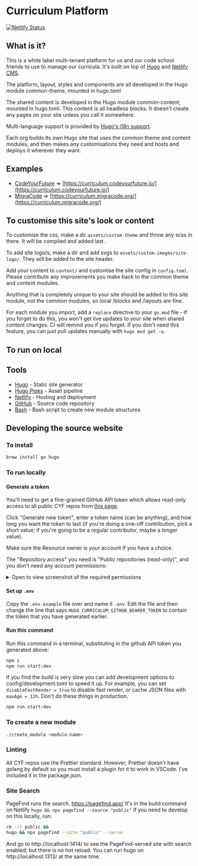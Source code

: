 # Curriculum Platform
[![Netlify Status](https://api.netlify.com/api/v1/badges/73050c8a-b1cc-4caf-840a-76ef22e2bfd6/deploy-status)](https://app.netlify.com/sites/migracode/deploys)
## What is it?

This is a white label multi-tenant platform for us and our code school friends to use to manage our curricula. It's built on top of [Hugo](https://gohugo.io/) and [Netlify CMS](https://www.netlifycms.org/).

The platform, layout, styles and components are all developed in the Hugo module common-theme, mounted in hugo.toml

The shared content is developed in the Hugo module common-content, mounted in hugo.toml. This content is all headless blocks. It doesn't create any pages on your site unless you call it somewhere.

Multi-language support is provided by [Hugo's i18n support](https://gohugo.io/content-management/multilingual/).

Each org builds its own Hugo site that uses the common theme and content modules, and then makes any customisations they need and hosts and deploys it wherever they want.

## Examples

- [CodeYourFuture](https://github.com/CodeYourFuture/curriculum) => [https://curriculum.codeyourfuture.io/](https://curriculum.codeyourfuture.io/)
- [MigraCode](./) => [https://curriculum.migracode.org/](https://curriculum.migracode.org/)

## To customise this site's look or content

To customise the css, make a dir `assets/custom-theme` and throw any scss in there. It will be compiled and added last.

To add site logo/s, make a dir and add svgs to `assets/custom-images/site-logo/`. They will be added to the site header.

Add your content to `content/` and customise the site config in `config.toml`. Please contribute any improvements you make back to the common theme and content modules.

Anything that is completely unique to your site should be added to this site module, not the common modules, so local /blocks and /layouts are fine.

For each module you import, add a `replace` directive to your `go.mod` file - if you forget to do this, you won't get live updates to your site when shared content changes. CI will remind you if you forget. If you don't need this feature, you can just pull updates manually with `hugo mod get -u`.

## To run on local

## Tools

- [Hugo](https://gohugo.io/) - Static site generator
- [Hugo Pipes](https://gohugo.io/hugo-pipes/introduction/) - Asset pipeline
- [Netlify](https://www.netlify.com/) - Hosting and deployment
- [GitHub](https://github.com/CodeYourFuture/CYF-Signposts) - Source code repository
- [Bash](https://www.gnu.org/software/bash/) - Bash script to create new module structures

## Developing the source website

### To install

```bash
brew install go hugo
```

### To run locally

#### Generate a token

You'll need to get a fine-grained GitHub API token which allows read-only access to all public CYF repos from [this page](https://github.com/settings/tokens?type=beta).

Click "Generate new token", enter a token name (can be anything), and how long you want the token to last (if you're doing a one-off contribution, pick a short value; if you're going to be a regular contributor, maybe a longer value).

Make sure the Resource owner is _your_ account if you have a choice.

The "Repository access" you need is "Public repositories (read-only)", and you don't need any account permissions:

<details>
<summary>Open to view screenshot of the required permissions</summary>

![screenshot of required permissions](./readme_repository_access.png)

</details>

#### Set up `.env`

Copy the `.env.example` file over and name it `.env`. Edit the file and then change the line that says `HUGO_CURRICULUM_GITHUB_BEARER_TOKEN` to contain the token that you have generated earlier.

#### Run this command

Run this command in a terminal, substituting in the github API token you generated above:

```bash
npm i
npm run start:dev
```

If you find the build is very slow you can add development options to config/development.toml to speed it up. For example, you can set `disableFastRender = true` to disable fast render, or cache JSON files with `maxAge = 12h`. Don't do these things in production.

```bash
npm run start:dev
```

### To create a new module

```bash
./create_module <module-name>
```

### Linting

All CYF repos use the Prettier standard. However, Prettier doesn't have golang by default so you must install a plugin for it to work in VSCode. I've included it in the package.json.

### Site Search

PageFind runs the search. https://pagefind.app/
It's in the build command on Netlify `hugo && npx pagefind --source "public"`
If you need to develop on this locally, run:

```zsh
rm -rf public &&
hugo && npx pagefind --site "public" --serve
```

And go to http://localhost:1414/ to see the PageFind-served site with search enabled; but there is no hot reload. You can run hugo on http://localhost:1313/ at the same time.
